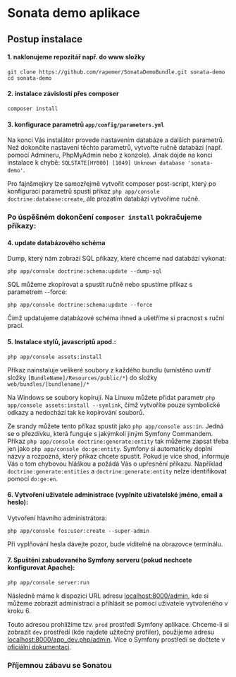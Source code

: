 # Sonata demo aplikace

## Postup instalace

#### 1. naklonujeme repozitář např. do www složky

    git clone https://github.com/rapemer/SonataDemoBundle.git sonata-demo
    cd sonata-demo

#### 2. instalace závislostí přes composer

    composer install

#### 3. konfigurace parametrů `app/config/parameters.yml`

Na konci Vás instalátor provede nastavením databáze a dalších parametrů. Než dokončíte nastavení těchto parametrů, vytvořte ručně databázi (např. pomocí Admineru, PhpMyAdmin nebo z konzole). Jinak dojde na konci instalace k chybě: `SQLSTATE[HY000] [1049] Unknown database 'sonata-demo'`. 

Pro fajnšmejkry lze samozřejmě vytvořit composer post-script, který po konfiguraci parametrů spustí příkaz `php app/console doctrine:database:create`, ale prozatím databázi vytvoříme ručně.

### Po úspěšném dokončení `composer install` pokračujeme příkazy:

#### 4. update databázového schéma

Dump, který nám zobrazí SQL příkazy, které chceme nad databází vykonat:

    php app/console doctrine:schema:update --dump-sql

SQL můžeme zkopírovat a spustit ručně nebo spustíme příkaz s parametrem --force:

    php app/console doctrine:schema:update --force

Čímž updatujeme databázové schéma ihned a ušetříme si pracnost s ruční prací.

#### 5. Instalace stylů, javascriptů apod.:

    php app/console assets:install

Příkaz nainstaluje veškeré soubory z každého bundlu (umístěno uvnitř složky `[BundleName]/Resources/public/*`) do složky `web/bundles/[bundlename]/*`

Na Windows se soubory kopírují. Na Linuxu můžete přidat parametr `php app/console assets:install --symlink`, čímž vytvoříte pouze symbolické odkazy a nedochází tak ke kopírování souborů.

Ze srandy můžete tento příkaz spustit jako `php app/console ass:in`. Jedná se o přezdívku, která funguje s jakýmkoli jiným Symfony Commandem. Příkaz `php app/console doctrine:generate:entity` tak můžeme zapsat třeba jen jako `php app/console do:ge:entity`. Symfony si automaticky doplní názvy a rozpozná, který příkaz chcete spustit. Pokud je více shod, informuje Vás o tom chybovou hláškou a požádá Vás o upřesnění příkazu. Například `doctrine:generate:entities` a `doctrine:generate:entity` nelze identifikovat pomocí `do:ge:en`. 

#### 6. Vytvoření uživatele administrace (vyplníte uživatelské jméno, email a heslo):

Vytvoření hlavního administrátora:

    php app/console fos:user:create --super-admin

Při vyplňování hesla dávejte pozor, bude viditelné na obrazovce terminálu.

#### 7. Spuštění zabudovaného Symfony serveru (pokud nechcete konfigurovat Apache):

    php app/console server:run

Následně máme k dispozici URL adresu [localhost:8000/admin](http://localhost:8000/admin), kde si můžeme zobrazit administraci a přihlásit se pomocí uživatele vytvořeného v kroku 6.

Touto adresou prohlížíme tzv. `prod` prostředí Symfony aplikace. Chceme-li si zobrazit `dev` prostředí (kde najdete užitečný profiler), použijeme adresu [localhost:8000/app_dev.php/admin](http://localhost:8000/app_dev.php/admin). Více o Symfony prostředí se dočtete v [oficiální dokumentaci](http://symfony.com/doc/current/cookbook/configuration/environments.html#different-environments-different-configuration-files).

### Příjemnou zábavu se Sonatou
